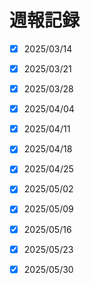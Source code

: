 # 週報記録


- [x] 2025/03/14

- [x] 2025/03/21

- [x] 2025/03/28

- [x] 2025/04/04

- [x] 2025/04/11

- [x] 2025/04/18

- [x] 2025/04/25

- [x] 2025/05/02

- [x] 2025/05/09

- [x] 2025/05/16

- [x] 2025/05/23

- [x] 2025/05/30
